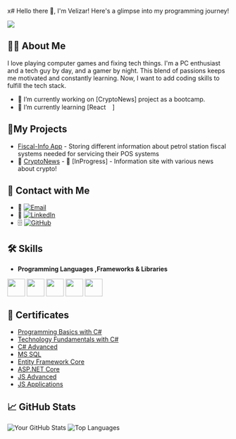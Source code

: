 x# Hello there 👋, I'm Velizar! Here's a glimpse into my programming journey!

[![](https://visitcount.itsvg.in/api?id=vmmateev&label=Profile%20Views&color=1&icon=0&pretty=false)](https://visitcount.itsvg.in)
## 👨‍💻 About Me

I love playing computer games and fixing tech things. I'm a PC enthusiast and a tech guy by day, and a gamer by night. This blend of passions keeps me motivated and constantly learning. Now, I want to add coding skills to fulfill the tech stack.

- 🔭 I’m currently working on [CryptoNews] project as a bootcamp.
- 🌱 I’m currently learning [React<code><img height="15" src="https://img.icons8.com/?size=100&id=VXQrhy9fWtm1&format=png&color=000000"></code>]
  
## 🌟My Projects
- [Fiscal-Info App](https://fiscalinfo.azurewebsites.net/) - Storing different information about petrol station fiscal systems needed for servicing their POS systems
- 🚧 [CryptoNews](https://github.com/CryptoWorldLtd/) - 🚧 [InProgress] - Information site with various news about crypto!

## 🔗 Contact with Me
- 📩 [![Email](https://img.shields.io/badge/-Email-red?style=flat&logo=gmail&logoColor=white)](mailto:vmmateev@gmail.com)
- 💼 [![LinkedIn](https://img.shields.io/badge/-LinkedIn-blue?style=flat&logo=Linkedin&logoColor=white)](https://www.linkedin.com/in/velizarmateev/)
- 🗄️ [![GitHub](https://img.shields.io/badge/-GitHub-black?style=flat&logo=github&logoColor=white)](https://github.com/vmmateev)

## 🛠️ Skills
- **Programming Languages ,Frameworks & Libraries**

<p align="left">
<a href="#" target="blank"><img align="center" src="https://seeklogo.com/images/C/c-sharp-c-logo-02F17714BA-seeklogo.com.png" alt="" height="40" /></a>
<a href="#" target="blank"><img align="center" src="https://seeklogo.com/images/A/ASP_NET-logo-33FF43AF35-seeklogo.com.png" alt="" height="40" /></a>
<a href="#" target="blank"><img align="center" src="https://seeklogo.com/images/M/microsoft-sql-server-logo-96AF49E2B3-seeklogo.com.png" alt="" height="40" /></a>
<a href="#" target="blank"><img align="center" src="https://seeklogo.com/images/J/javascript-js-logo-2949701702-seeklogo.com.png" alt="" height="40" /></a>
<a href="#" target="blank"><img align="center" src="https://seeklogo.com/images/R/react-logo-7B3CE81517-seeklogo.com.png" alt="" height="40" /></a>
</p> 

## 📄 Certificates

- [Programming Basics with C#](https://softuni.bg/certificates/details/64908/181ce799)
- [Technology Fundamentals with C#](https://softuni.bg/Certificates/Details/65501/fb782bdf)
- [C# Advanced](https://softuni.bg/Certificates/Details/95962/9973acc8)
- [MS SQL](https://softuni.bg/Certificates/Details/97907/2f446601)
- [Entity Framework Core](https://softuni.bg/Certificates/Details/102727/99531b51)
- [ASP.NET Core](https://softuni.bg/Certificates/Details/113494/b47f7fa2)
- [JS Advanced](https://softuni.bg/Certificates/Details/114907/2f93af39)
- [JS Applications](https://softuni.bg/Certificates/Details/121020/52b40b39)

## 📈 GitHub Stats

![Your GitHub Stats](https://github-readme-stats.vercel.app/api?username=vmmateev&show_icons=true&theme=radical)
![Top Languages](https://github-readme-stats.vercel.app/api/top-langs/?username=vmmateev&layout=compact&theme=radical)


<!--
**vmmateev/vmmateev** is a ✨ _special_ ✨ repository because its `README.md` (this file) appears on your GitHub profile.

Here are some ideas to get you started:

- 🔭 I’m currently working on ...
- 🌱 I’m currently learning ...
- 👯 I’m looking to collaborate on ...
- 🤔 I’m looking for help with ...
- 💬 Ask me about ...
- 📫 How to reach me: ...
- 😄 Pronouns: ...
- ⚡ Fun fact: ...
-->
